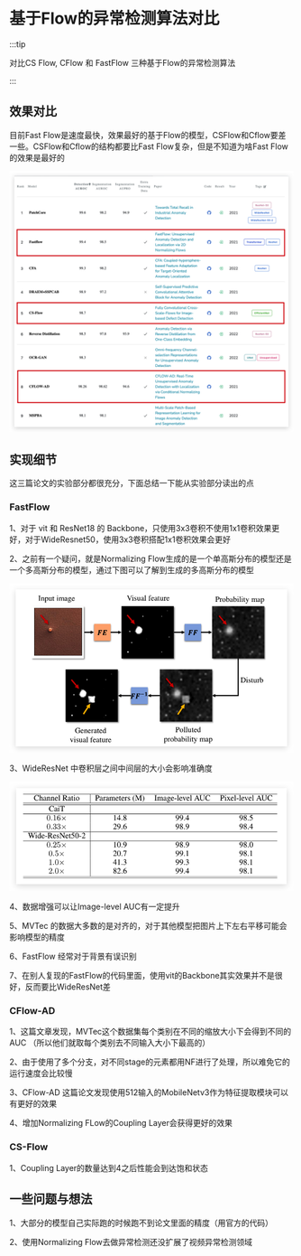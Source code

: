 # 基于Flow的异常检测算法对比

:::tip

对比CS Flow, CFlow 和 FastFlow 三种基于Flow的异常检测算法

:::

## 效果对比

目前Fast Flow是速度最快，效果最好的基于Flow的模型，CSFlow和Cflow要差一些。CSFlow和Cflow的结构都要比Fast Flow复杂，但是不知道为啥Fast Flow的效果是最好的

![图 1](images/4aaaaa96419a32e7216baa9314cc93afa4d62a8c34e653a7ffb21310a9ded9e3.png)  


## 实现细节

这三篇论文的实验部分都很充分，下面总结一下能从实验部分读出的点

### FastFlow

1、对于 vit 和 ResNet18 的 Backbone，只使用3x3卷积不使用1x1卷积效果更好，对于WideResnet50，使用3x3卷积搭配1x1卷积效果会更好

2、之前有一个疑问，就是Normalizing Flow生成的是一个单高斯分布的模型还是一个多高斯分布的模型，通过下图可以了解到生成的多高斯分布的模型

![图 1](images/e50d46f9b1a96d1b8aff00b5ce9b69fd0d73634382d00a4a9d4c4ed1513c6517.png)  

3、WideResNet 中卷积层之间中间层的大小会影响准确度

![图 2](images/1e1b6635c552014d6684ee7990a3cc3eadb86aab36251516abb7dab86c422ca0.png)  

4、数据增强可以让Image-level AUC有一定提升

5、MVTec 的数据大多数的是对齐的，对于其他模型把图片上下左右平移可能会影响模型的精度

6、FastFlow 经常对于背景有误识别

7、在别人复现的FastFlow的代码里面，使用vit的Backbone其实效果并不是很好，反而要比WideResNet差

### CFlow-AD

1、这篇文章发现，MVTec这个数据集每个类别在不同的缩放大小下会得到不同的AUC （所以他们就取每个类别去不同输入大小下最高的）

2、由于使用了多个分支，对不同stage的元素都用NF进行了处理，所以难免它的运行速度会比较慢

3、CFlow-AD 这篇论文发现使用512输入的MobileNetv3作为特征提取模块可以有更好的效果

4、增加Normalizing FLow的Coupling Layer会获得更好的效果

### CS-Flow

1、Coupling Layer的数量达到4之后性能会到达饱和状态


## 一些问题与想法

1、大部分的模型自己实际跑的时候跑不到论文里面的精度（用官方的代码）

2、使用Normalizing Flow去做异常检测还没扩展了视频异常检测领域





